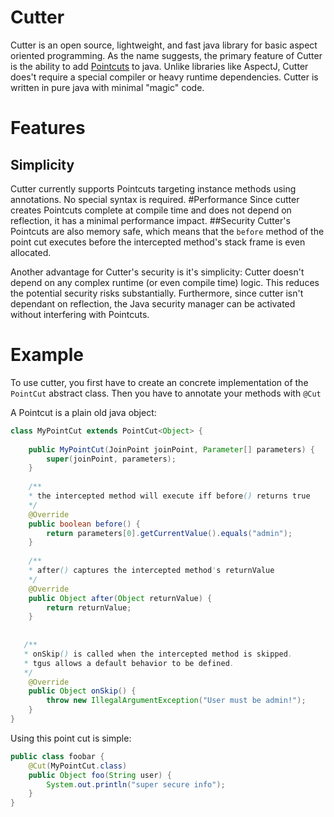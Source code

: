 # Cutter
Cutter is an open source, lightweight, and fast java library for basic aspect oriented programming. As the name suggests,
the primary feature of Cutter is the ability to add [Pointcuts](https://en.wikipedia.org/wiki/Pointcut) to java. Unlike libraries
like AspectJ, Cutter does't require a special compiler or heavy runtime dependencies. Cutter is written in pure java with
minimal "magic" code. 

# Features
## Simplicity
Cutter currently supports Pointcuts targeting instance methods using annotations. No special syntax is required.
#Performance
Since cutter creates Pointcuts complete at compile time and does not depend on reflection, it has a minimal performance impact.
##Security
Cutter's Pointcuts are also memory safe, which means that the ```before``` method of the point cut executes before the intercepted method's
stack frame is even allocated. 

Another advantage for Cutter's security is it's simplicity: Cutter doesn't depend on any complex runtime (or even compile time)
logic. This reduces the potential security risks substantially. Furthermore, since cutter isn't dependant on reflection, the
Java security manager can be activated without interfering with Pointcuts.  

# Example

To use cutter, you first have to create an concrete implementation of the ```PointCut``` abstract class. Then you have to
annotate your methods with ```@Cut```

A Pointcut is a plain old java object:
````java
class MyPointCut extends PointCut<Object> {
    
    public MyPointCut(JoinPoint joinPoint, Parameter[] parameters) {
        super(joinPoint, parameters);
    }
    
    /**
    * the intercepted method will execute iff before() returns true 
    */
    @Override
    public boolean before() {
        return parameters[0].getCurrentValue().equals("admin");
    }
    
    /**
    * after() captures the intercepted method's returnValue 
    */
    @Override
    public Object after(Object returnValue) {
        return returnValue;
    }
    
    
   /**
   * onSkip() is called when the intercepted method is skipped.
   * tgus allows a default behavior to be defined.
   */
    @Override
    public Object onSkip() {
        throw new IllegalArgumentException("User must be admin!");    
    }
}
````

Using this point cut is simple:

```java
public class foobar {
    @Cut(MyPointCut.class)
    public Object foo(String user) {
        System.out.println("super secure info");
    }
}
```
